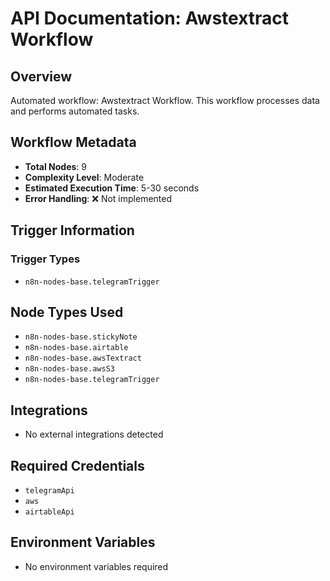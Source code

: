 # API Documentation: Awstextract Workflow

## Overview
Automated workflow: Awstextract Workflow. This workflow processes data and performs automated tasks.

## Workflow Metadata
- **Total Nodes**: 9
- **Complexity Level**: Moderate
- **Estimated Execution Time**: 5-30 seconds
- **Error Handling**: ❌ Not implemented

## Trigger Information
### Trigger Types
- `n8n-nodes-base.telegramTrigger`

## Node Types Used
- `n8n-nodes-base.stickyNote`
- `n8n-nodes-base.airtable`
- `n8n-nodes-base.awsTextract`
- `n8n-nodes-base.awsS3`
- `n8n-nodes-base.telegramTrigger`

## Integrations
- No external integrations detected

## Required Credentials
- `telegramApi`
- `aws`
- `airtableApi`

## Environment Variables
- No environment variables required
